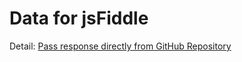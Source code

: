 # Data for jsFiddle

Detail: [Pass response directly from GitHub Repository](https://doc.jsfiddle.net/use/github_response.html)